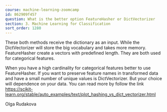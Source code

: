 ```yaml
---
course: machine-learning-zoomcamp
id: 862909f457
question: What is the better option FeatureHasher or DictVectorizer
section: 3. Machine Learning for Classification
sort_order: 1280
---
```


These both methods receive the dictionary as an input. While the DictVectorizer will store the big vocabulary and takes more memory. FeatureHasher create a vectors with predefined length. They are both used for categorical features.

When you have a high cardinality for categorical features better to use FeatureHasher. If you want to preserve feature names in transformed data and have a small number of unique values is DictVectorizer. But your choice will dependence on your data.
You can read more by follow the link https://scikit-learn.org/stable/auto_examples/text/plot_hashing_vs_dict_vectorizer.html

Olga Rudakova

